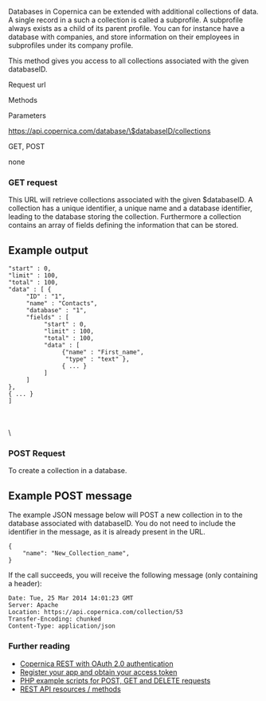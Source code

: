 Databases in Copernica can be extended with additional collections of
data. A single record in a such a collection is called a subprofile. A
subprofile always exists as a child of its parent profile. You can for
instance have a database with companies, and store information on their
employees in subprofiles under its company profile.

This method gives you access to all collections associated with the
given databaseID.

Request url

Methods

Parameters

https://api.copernica.com/database/\$databaseID/collections

GET, POST

none

### GET request

This URL will retrieve collections associated with the given
\$databaseID. A collection has a unique identifier, a unique name and a
database identifier, leading to the database storing the collection.
Furthermore a collection contains an array of fields defining the
information that can be stored.

Example output
--------------

~~~~ {.language-javascript}
"start" : 0, 
"limit" : 100, 
"total" : 100,
"data" : [ {
     "ID" : "1",
     "name" : "Contacts",
     "database" : "1",
     "fields" : [ 
          "start" : 0, 
          "limit" : 100,
          "total" : 100,
          "data" : [ 
               {"name" : "First_name", 
                "type" : "text" },
               { ... } 
          ] 
     ]
}, 
{ ... }
] 
~~~~

\
\
\

### POST Request

To create a collection in a database.

Example POST message
--------------------

The example JSON message below will POST a new collection in to the
database associated with databaseID. You do not need to include the
identifier in the message, as it is already present in the URL.

~~~~ {.language-javascript}
{
    "name": "New_Collection_name",
}
~~~~

If the call succeeds, you will receive the following message (only
containing a header):

~~~~ {.language-javascript}
Date: Tue, 25 Mar 2014 14:01:23 GMT 
Server: Apache 
Location: https://api.copernica.com/collection/53
Transfer-Encoding: chunked 
Content-Type: application/json 
~~~~

### Further reading

-   [Copernica REST with OAuth 2.0
    authentication](./setting-up-copernica-rest-service.en.md)
-   [Register your app and obtain your access
    token](./register-your-app-on-copernica-com.en.md)
-   [PHP example scripts for POST, GET and DELETE
    requests](./example-get-post-and-delete-requests.en.md)
-   [REST API resources / methods](./the-copernica-rest-api.en.md)

